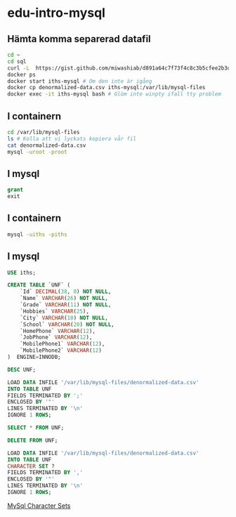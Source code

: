 # edu-intro-mysql

## Hämta komma separerad datafil

```bash
cd ~
cd sql
curl -L  https://gist.github.com/miwashiab/d891a64c7f73f4c8c3b5cfee2b3de776/raw/denormalized-data.csv -o denormalized-data.csv
docker ps
docker start iths-mysql # Om den inte är igång
docker cp denormalized-data.csv iths-mysql:/var/lib/mysql-files
docker exec -it iths-mysql bash # Glöm inte winpty ifall tty problem
```

## I containern
```bash
cd /var/lib/mysql-files
ls # Kolla att vi lyckats kopiera vår fil
cat denormalized-data.csv
mysql -uroot -proot
```

## I mysql
```sql
grant
exit
```

## I containern
```bash
mysql -uiths -piths
```

## I mysql
```sql
USE iths;

CREATE TABLE `UNF` (
    `Id` DECIMAL(38, 0) NOT NULL,
    `Name` VARCHAR(26) NOT NULL,
    `Grade` VARCHAR(11) NOT NULL,
    `Hobbies` VARCHAR(25),
    `City` VARCHAR(10) NOT NULL,
    `School` VARCHAR(20) NOT NULL,
    `HomePhone` VARCHAR(12),
    `JobPhone` VARCHAR(12),
    `MobilePhone1` VARCHAR(12),
    `MobilePhone2` VARCHAR(12)
)  ENGINE=INNODB;

DESC UNF;

LOAD DATA INFILE '/var/lib/mysql-files/denormalized-data.csv'
INTO TABLE UNF 
FIELDS TERMINATED BY ';'
ENCLOSED BY '"'
LINES TERMINATED BY '\n'
IGNORE 1 ROWS;

SELECT * FROM UNF;

DELETE FROM UNF;

LOAD DATA INFILE '/var/lib/mysql-files/denormalized-data.csv'
INTO TABLE UNF 
CHARACTER SET ?
FIELDS TERMINATED BY ','
ENCLOSED BY '"'
LINES TERMINATED BY '\n'
IGNORE 1 ROWS;

```

[MySql Character Sets](https://dev.mysql.com/doc/refman/8.0/en/charset-mysql.html)
